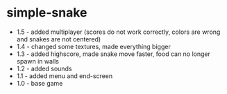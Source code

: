 # simple-snake

* 1.5 - added multiplayer (scores do not work correctly, colors are wrong and snakes are not centered)
* 1.4 - changed some textures, made everything bigger
* 1.3 - added highscore, made snake move faster, food can no longer spawn in walls
* 1.2 - added sounds
* 1.1 - added menu and end-screen
* 1.0 - base game
